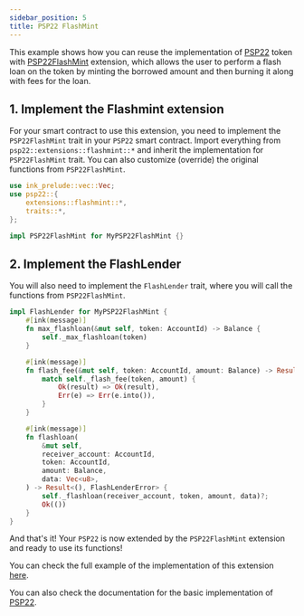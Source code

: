 ```yaml
---
sidebar_position: 5
title: PSP22 FlashMint
---
```


This example shows how you can reuse the implementation of [PSP22](https://github.com/Supercolony-net/openbrush-contracts/tree/main/contracts/token/psp22) token with [PSP22FlashMint](https://github.com/Supercolony-net/openbrush-contracts/tree/main/contracts/token/psp22/src/extensions/flashmint.rs) extension, which allows the user to perform a flash loan on the token by minting the borrowed amount and then burning it along with fees for the loan.

## 1. Implement the Flashmint extension

For your smart contract to use this extension, you need to implement the `PSP22FlashMint` trait in your `PSP22` smart contract. Import everything from `psp22::extensions::flashmint::*` and inherit the implementation for `PSP22FlashMint` trait. You can also customize (override) the original functions from `PSP22FlashMint`.

```rust
use ink_prelude::vec::Vec;
use psp22::{
    extensions::flashmint::*,
    traits::*,
};

impl PSP22FlashMint for MyPSP22FlashMint {}
```

## 2. Implement the FlashLender

You will also need to implement the `FlashLender` trait, where you will call the functions from `PSP22FlashMint`.

```rust
impl FlashLender for MyPSP22FlashMint {
    #[ink(message)]
    fn max_flashloan(&mut self, token: AccountId) -> Balance {
        self._max_flashloan(token)
    }

    #[ink(message)]
    fn flash_fee(&mut self, token: AccountId, amount: Balance) -> Result<Balance, FlashLenderError> {
        match self._flash_fee(token, amount) {
            Ok(result) => Ok(result),
            Err(e) => Err(e.into()),
        }
    }

    #[ink(message)]
    fn flashloan(
        &mut self,
        receiver_account: AccountId,
        token: AccountId,
        amount: Balance,
        data: Vec<u8>,
    ) -> Result<(), FlashLenderError> {
        self._flashloan(receiver_account, token, amount, data)?;
        Ok(())
    }
}
```

And that's it! Your `PSP22` is now extended by the `PSP22FlashMint` extension and ready to use its functions!

You can check the full example of the implementation of this extension [here](https://github.com/Supercolony-net/openbrush-contracts/tree/main/examples/psp22_extensions/flashmint).

You can also check the documentation for the basic implementation of [PSP22](/smart-contracts/PSP22/psp22).